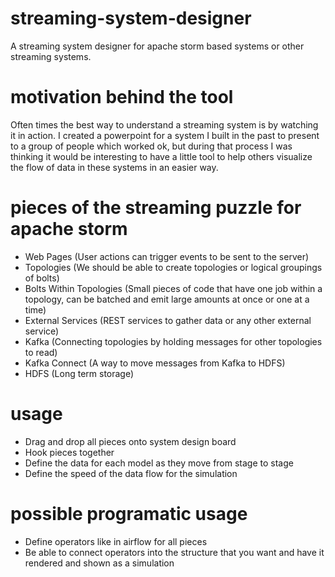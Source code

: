 # streaming-system-designer
A streaming system designer for apache storm based systems or other streaming systems.

# motivation behind the tool
Often times the best way to understand a streaming system is by watching it
in action.  I created a powerpoint for a system I built in the past to present
to a group of people which worked ok, but during that process
I was thinking it would be interesting to have a little tool to help others
visualize the flow of data in these systems in an easier way.

# pieces of the streaming puzzle for apache storm
- Web Pages (User actions can trigger events to be sent to the server)
- Topologies (We should be able to create topologies or logical groupings of bolts)
- Bolts Within Topologies (Small pieces of code that have one job within a topology,
  can be batched and emit large amounts at once or one at a time)
- External Services (REST services to gather data or any other external service)
- Kafka (Connecting topologies by holding messages for other topologies to read)
- Kafka Connect (A way to move messages from Kafka to HDFS)
- HDFS (Long term storage)

# usage
- Drag and drop all pieces onto system design board
- Hook pieces together
- Define the data for each model as they move from stage to stage
- Define the speed of the data flow for the simulation

# possible programatic usage
- Define operators like in airflow for all pieces
- Be able to connect operators into the structure that you want and have it rendered
  and shown as a simulation
